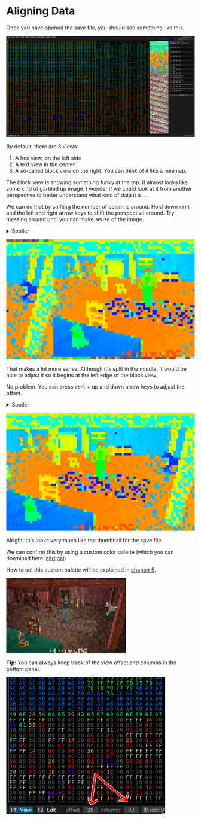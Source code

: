 # Aligning Data

Once you have opened the save file, you should see something like this.

![Screenshot](../screenshots/tutorial/default-meta.jpg)

By default, there are 3 views:

1. A hex view, on the left side
2. A text view in the center
3. A so-called block view on the right. You can think of it like a minimap.

The block view is showing something funky at the top.
It almost looks like some kind of garbled up image.
I wonder if we could look at it from another perspective to better understand what kind of data it is...

We can do that by shifting the number of columns around.
Hold down `ctrl` and the left and right arrow keys to shift the perspective around.
Try messing around until you can make sense of the image.

<details>
<summary>Spoiler</summary>
In this case, the magic number is 80 columns.
</details>

![Screenshot](../screenshots/tutorial/80-columns.jpg)

That makes a lot more sense. Although it's split in the middle.
It would be nice to adjust it so it begins at the left edge of the block view.

No problem. You can press `ctrl` + up and down arrow keys to adjust the offset.

<details>
<summary>Spoiler</summary>
The magic offset in this case is 20.
</details>

![Screenshot](../screenshots/tutorial/offset-20.jpg)

Alright, this looks very much like the thumbnail for the save file.

We can confirm this by using a custom color palette (which you can download here: [aitd.pal](../assets/aitd.pal))

How to set this custom palette will be explained in [chapter 5](05-perspectives-views-layouts.html#bonus-custom-color-palette).

![Screenshot](../screenshots/tutorial/with-custom-palette.jpg)

**Tip:** You can always keep track of the view offset and columns in the bottom panel.

![Screenshot](../screenshots/tutorial/offset-columns.jpg)

